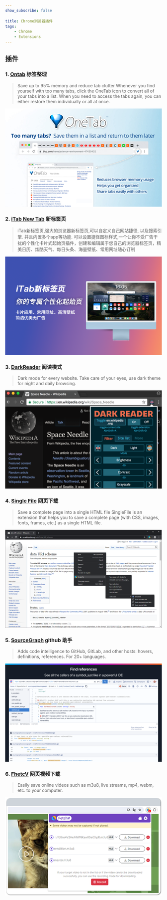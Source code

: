 ```yaml
---
show_subscribe: false	

title: Chrome浏览器插件
tags: 
    - Chrome
    - Extensions
---
```



## 插件

### 1. [Ontab](https://chromewebstore.google.com/detail/onetab/chphlpgkkbolifaimnlloiipkdnihall) 标签整理

> Save up to 95% memory and reduce tab clutter
>Whenever you find yourself with too many tabs, click the OneTab icon to convert all of your tabs into a list. When you need to access the tabs again, you can either restore them individually or all at once.

![oneTab](/assets/images/20240503/onetab.png)

### 2. [iTab New Tab](https://chromewebstore.google.com/detail/itab-new-tab/mhloojimgilafopcmlcikiidgbbnelip) 新标签页

> iTab新标签页,强大的浏览器新标签页,可以自定义自己网站捷径, 以及搜索引擎. 并且内置多个app等功能. 可以设置捷径图标样式,一个让你不受广告干扰的个性化卡片式起始页插件，创建和编辑属于您自己的浏览器标签页，精美日历、炫酷天气、每日头条、海量壁纸、常用网址随心订制

![iTab](/assets/images/20240503/itab.png)

### 3. [DarkReader](https://chromewebstore.google.com/detail/dark-reader/eimadpbcbfnmbkopoojfekhnkhdbieeh) 阅读模式

> Dark mode for every website. Take care of your eyes, use dark theme for night and daily browsing.

![DarkReader](/assets/images/20240503/darkreader.png)

### 4. [Single File](https://chromewebstore.google.com/detail/singlefile/mpiodijhokgodhhofbcjdecpffjipkle) 网页下载

> Save a complete page into a single HTML file
> SingleFile is an extension that helps you to save a complete page (with CSS, images, fonts, frames, etc.) as a single HTML file.

![Single File](/assets/images/20240503/singlefile.png)

### 5. [SourceGraph](https://chromewebstore.google.com/detail/sourcegraph/dgjhfomjieaadpoljlnidmbgkdffpack) github 助手

> Adds code intelligence to GitHub, GitLab, and other hosts: hovers, definitions, references. For 20+ languages.

![Source Graph](/assets/images/20240503/sourcegraph.png)


### 6. [FhetcV](https://chromewebstore.google.com/detail/fetchv-video-downloader-f/imleiiaoeclikefimmcdkjabjbpcdgaj) 网页视频下载

> Easily save online videos such as m3u8, live streams, mp4, webm, etc. to your computer.

![FetchV](/assets/images/20240503/fetchv.png)